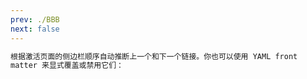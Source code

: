 ```yaml
---
prev: ./BBB
next: false
---
```


```html
根据激活页面的侧边栏顺序自动推断上一个和下一个链接。你也可以使用 YAML front
matter 来显式覆盖或禁用它们：
```
